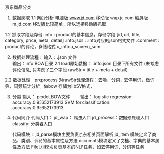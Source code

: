 ﻿京东商品分类



1.  数据爬取
1.1 网页分析
	电脑版 www.jd.com
	移动版 wap.jd.com
	触屏版 m.jd.com
	移动版比较简单，所以选择移动版抓取

1.2 抓取字段及存储
	.info      :   product的基本信息，存储字段 [id, url, title, category, price, meta, detail]
	.info.json :   .info对应的json格式文件
	.comment   :   product的评论，存储格式  u_info:u_score:u_sum



2.  数据处理流程： 
	输入：.json 文件     
	输出：info.BOW目录
2.1 load原始数据： .info.json 目录下所有文件 
	(未考虑评论信息, 只考虑了三个字段	rawStr = title + meta + detail）

2.2 数据处理　preprocess
	对rawStr处理流程：去噪，分词，去停用词，做词典，词频统计分析，做bow
	存储为libSV格式，


3.  分类
	输入： prodct.BOW文件　　
	输出：
	logistic regression:
	accuracy:0.95652173913
	SVM for classification:
	accuracy:0.95652173913
	
4.  代码简介
	代码入口：
	jd_wap：    爬虫入口
	jd_process：数据预处理入口
	classify:   分类器入口

	代码模块：
	jd_parse模块主要负责京东相关页面解析
	jd_item 模块定义了商品、类别、评论的基本属性及方法
	documnts模块定义了文档、字典的基本属性及方法
	FileUtil模块负责基本的NLP任务，如去停用词、分词等任务

